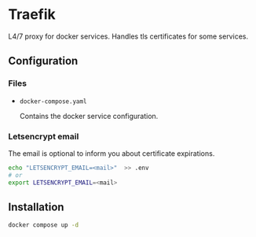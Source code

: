 # Traefik

L4/7 proxy for docker services. Handles tls certificates for some services.

## Configuration

### Files

- `docker-compose.yaml`

  Contains the docker service configuration.

### Letsencrypt email

The email is optional to inform you about certificate expirations.

```sh
echo "LETSENCRYPT_EMAIL=<mail>"  >> .env
# or
export LETSENCRYPT_EMAIL=<mail>
```

## Installation

```sh
docker compose up -d
```
